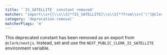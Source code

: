 ```yaml
---
title: '`IS_SATELLITE` constant removed'
matcher: "import\\s+{[\\s\\S]*?IS_SATELLITE[\\s\\S]*?from\\s+['\"]@clerk\\/nextjs[\\s\\S]*?['\"]"
category: 'deprecation-removal'
matcherFlags: 'm'
---
```


This deprecated constant has been removed as an export from `@clerk/nextjs`. Instead, set and use the `NEXT_PUBLIC_CLERK_IS_SATELLITE` environment variable.
